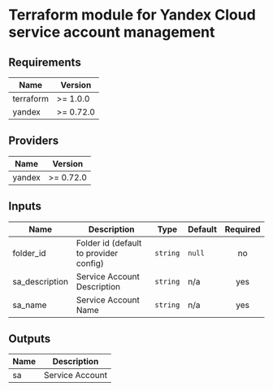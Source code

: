 # Terraform module for Yandex Cloud service account management

## Requirements

| Name      | Version    |
|-----------|------------|
| terraform | \>= 1.0.0  |
| yandex    | \>= 0.72.0 |

## Providers

| Name   | Version    |
|--------|------------|
| yandex | \>= 0.72.0 |

## Inputs

| Name            | Description                            | Type     | Default | Required |
|-----------------|----------------------------------------|----------|---------|:--------:|
| folder\_id      | Folder id (default to provider config) | `string` | `null`  |    no    |
| sa\_description | Service Account Description            | `string` | n/a     |   yes    |
| sa\_name        | Service Account Name                   | `string` | n/a     |   yes    |

## Outputs

| Name | Description     |
|------|-----------------|
| sa   | Service Account |
